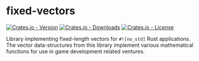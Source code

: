# **fixed-vectors**

[![Crates.io - Version](https://img.shields.io/crates/v/fixed-vectors?color=orange&style=for-the-badge)](https://crates.io/crates/fixed-vectors/)
[![Crates.io - Downloads](https://img.shields.io/crates/d/fixed-vectors?style=for-the-badge)](https://crates.io/crates/fixed-vectors/)
[![Crates.io - License](https://img.shields.io/crates/l/fixed-vectors?style=for-the-badge)](https://crates.io/crates/fixed-vectors/)

Library implementing fixed-length vectors for `#![no_std]` Rust applications.
The vector data-structures from this library implement various mathematical functions for use in game development related ventures.